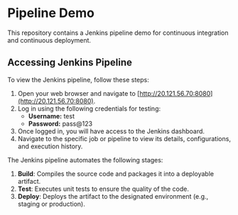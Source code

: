 # Pipeline Demo

This repository contains a Jenkins pipeline demo for continuous integration and continuous deployment.

## Accessing Jenkins Pipeline

To view the Jenkins pipeline, follow these steps:

1. Open your web browser and navigate to [http://20.121.56.70:8080](http://20.121.56.70:8080).
2. Log in using the following credentials for testing:
   - **Username:** test
   - **Password:** pass@123
3. Once logged in, you will have access to the Jenkins dashboard.
4. Navigate to the specific job or pipeline to view its details, configurations, and execution history.

The Jenkins pipeline automates the following stages:

1. **Build**: Compiles the source code and packages it into a deployable artifact.
2. **Test**: Executes unit tests to ensure the quality of the code.
3. **Deploy**: Deploys the artifact to the designated environment (e.g., staging or production).
